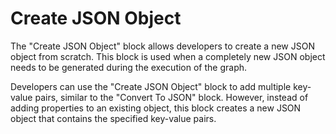 # Create JSON Object

The "Create JSON Object" block allows developers to create a new JSON object from scratch. This block is used when a completely new JSON object needs to be generated during the execution of the graph.

Developers can use the "Create JSON Object" block to add multiple key-value pairs, similar to the "Convert To JSON" block. However, instead of adding properties to an existing object, this block creates a new JSON object that contains the specified key-value pairs.
